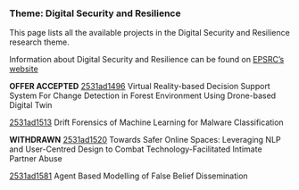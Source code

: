 ### Theme: Digital Security and Resilience

This page lists all the available projects in the Digital Security and Resilience research theme.

Information about Digital Security and Resilience can be found on [EPSRC’s website](https://www.ukri.org/what-we-offer/browse-our-areas-of-investment-and-support/digital-twins-and-cyber-physical-infrastructure/)

**OFFER ACCEPTED** [2531ad1496](../projects/2531ad1496.md) Virtual Reality-based Decision Support System For Change Detection in Forest Environment Using Drone-based Digital Twin

[2531ad1513](../projects/2531ad1513.md) Drift Forensics of Machine Learning for Malware Classification

**WITHDRAWN** [2531ad1520](../projects/2531ad1520.md) Towards Safer Online Spaces: Leveraging NLP and User-Centred Design to Combat Technology-Facilitated Intimate Partner Abuse

[2531ad1581](../projects/2531ad1581.md) Agent Based Modelling of False Belief Dissemination

